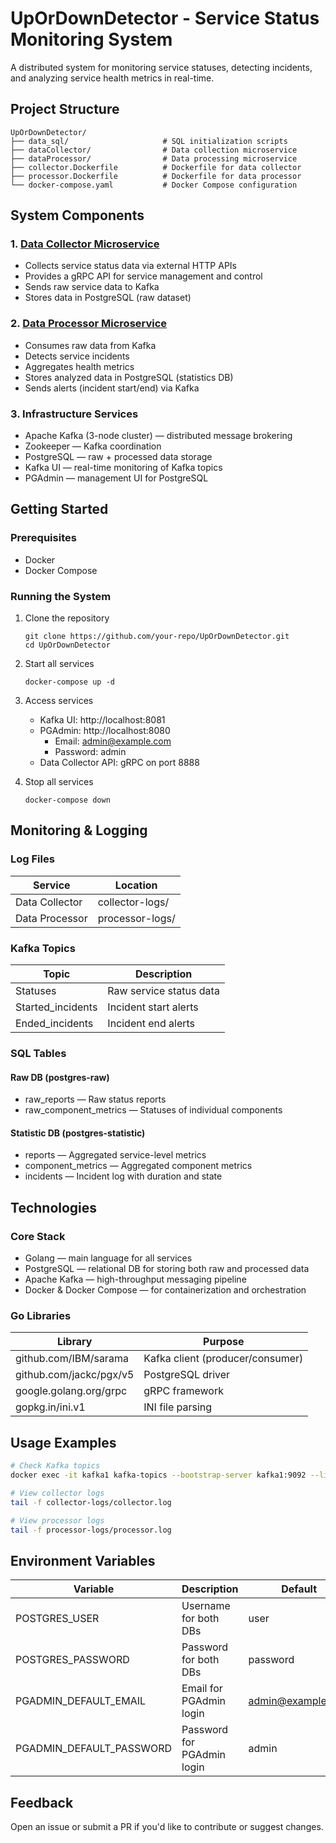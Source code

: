 # UpOrDownDetector - Service Status Monitoring System

A distributed system for monitoring service statuses, detecting incidents, and analyzing service health metrics in real-time.

## Project Structure

```
UpOrDownDetector/
├── data_sql/                     # SQL initialization scripts  
├── dataCollector/                # Data collection microservice  
├── dataProcessor/                # Data processing microservice  
├── collector.Dockerfile          # Dockerfile for data collector  
├── processor.Dockerfile          # Dockerfile for data processor  
└── docker-compose.yaml           # Docker Compose configuration  
```

## System Components

### 1. [Data Collector Microservice](./dataCollector)
- Collects service status data via external HTTP APIs
- Provides a gRPC API for service management and control
- Sends raw service data to Kafka
- Stores data in PostgreSQL (raw dataset)

### 2. [Data Processor Microservice](./dataProcessor)
- Consumes raw data from Kafka
- Detects service incidents
- Aggregates health metrics
- Stores analyzed data in PostgreSQL (statistics DB)
- Sends alerts (incident start/end) via Kafka

### 3. Infrastructure Services
- Apache Kafka (3-node cluster) — distributed message brokering
- Zookeeper — Kafka coordination
- PostgreSQL — raw + processed data storage
- Kafka UI — real-time monitoring of Kafka topics
- PGAdmin — management UI for PostgreSQL

## Getting Started

### Prerequisites
- Docker
- Docker Compose

### Running the System

1. Clone the repository
   ```shell
   git clone https://github.com/your-repo/UpOrDownDetector.git
   cd UpOrDownDetector
   ```

2. Start all services
   ```shell
   docker-compose up -d
   ```

3. Access services
   - Kafka UI: http://localhost:8081
   - PGAdmin: http://localhost:8080
     - Email: admin@example.com
     - Password: admin
   - Data Collector API: gRPC on port 8888

4. Stop all services
   ```shell
   docker-compose down
   ```

## Monitoring & Logging

### Log Files

| Service         | Location           |
|----------------|--------------------|
| Data Collector | collector-logs/    |
| Data Processor | processor-logs/    |

### Kafka Topics

| Topic              | Description                 |
|--------------------|-----------------------------|
| Statuses           | Raw service status data     |
| Started_incidents  | Incident start alerts       |
| Ended_incidents    | Incident end alerts         |

### SQL Tables

#### Raw DB (postgres-raw)
- raw_reports — Raw status reports
- raw_component_metrics — Statuses of individual components

#### Statistic DB (postgres-statistic)
- reports — Aggregated service-level metrics
- component_metrics — Aggregated component metrics
- incidents — Incident log with duration and state

## Technologies

### Core Stack
- Golang — main language for all services
- PostgreSQL — relational DB for storing both raw and processed data
- Apache Kafka — high-throughput messaging pipeline
- Docker & Docker Compose — for containerization and orchestration

### Go Libraries

| Library                    | Purpose                          |
|----------------------------|----------------------------------|
| github.com/IBM/sarama      | Kafka client (producer/consumer) |
| github.com/jackc/pgx/v5    | PostgreSQL driver                |
| google.golang.org/grpc     | gRPC framework                   |
| gopkg.in/ini.v1            | INI file parsing                 |

## Usage Examples

```bash
# Check Kafka topics
docker exec -it kafka1 kafka-topics --bootstrap-server kafka1:9092 --list

# View collector logs
tail -f collector-logs/collector.log

# View processor logs
tail -f processor-logs/processor.log
```

## Environment Variables

| Variable                   | Description                   | Default              |
|----------------------------|-------------------------------|----------------------|
| POSTGRES_USER              | Username for both DBs         | user                 |
| POSTGRES_PASSWORD          | Password for both DBs         | password             |
| PGADMIN_DEFAULT_EMAIL      | Email for PGAdmin login       | admin@example.com    |
| PGADMIN_DEFAULT_PASSWORD   | Password for PGAdmin login    | admin                |


## Feedback

Open an issue or submit a PR if you'd like to contribute or suggest changes.
